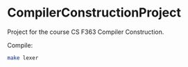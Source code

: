 # CompilerConstructionProject
Project for the course CS F363 Compiler Construction.

Compile: 
```bash
make lexer
```